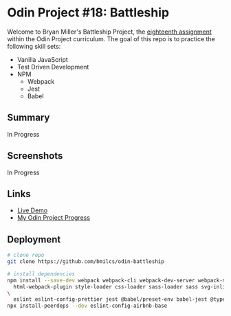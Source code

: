 # Odin Project #18: Battleship

Welcome to Bryan Miller's Battleship Project, the [eighteenth assignment](https://www.theodinproject.com/lessons/node-path-javascript-battleship) within the Odin Project curriculum. The goal of this repo is to practice the following skill sets:

- Vanilla JavaScript
- Test Driven Development
- NPM
  - Webpack
  - Jest
  - Babel

## Summary

In Progress

## Screenshots

In Progress

## Links

- [Live Demo](https://bmilcs.github.io/odin-battleship/)
- [My Odin Project Progress](https://github.com/bmilcs/odin-project)

## Deployment

```sh
# clone repo
git clone https://github.com/bmilcs/odin-battleship

# install dependencies
npm install --save-dev webpack webpack-cli webpack-dev-server webpack-merge \
  html-webpack-plugin style-loader css-loader sass-loader sass svg-inline-loader
\
  eslint eslint-config-prettier jest @babel/preset-env babel-jest @types/jest
npx install-peerdeps --dev eslint-config-airbnb-base
```
